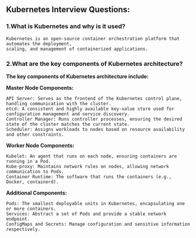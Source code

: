 ## Kubernetes Interview Questions:

### 1.What is Kubernetes and why is it used?
```
Kubernetes is an open-source container orchestration platform that automates the deployment,
scaling, and management of containerized applications.
```
### 2.What are the key components of Kubernetes architecture?

**The key components of Kubernetes architecture include:**

**Master Node Components:**
```
API Server: Serves as the frontend of the Kubernetes control plane, handling communication with the cluster.
etcd: A consistent and highly available key-value store used for configuration management and service discovery.
Controller Manager: Runs controller processes, ensuring the desired state of the cluster matches the current state.
Scheduler: Assigns workloads to nodes based on resource availability and other constraints.
```
**Worker Node Components:**
```
Kubelet: An agent that runs on each node, ensuring containers are running in a Pod.
Kube-proxy: Maintains network rules on nodes, allowing network communication to Pods.
Container Runtime: The software that runs the containers (e.g., Docker, containerd).
```
**Additional Components:**
```
Pods: The smallest deployable units in Kubernetes, encapsulating one or more containers.
Services: Abstract a set of Pods and provide a stable network endpoint.
ConfigMaps and Secrets: Manage configuration and sensitive information respectively.
```
